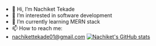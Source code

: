 - 👋 Hi, I’m Nachiket Tekade
- 👀 I’m interested in software development
- 🌱 I’m currently learning MERN stack
- 📫 How to reach me:
- nachikettekade01@gmail.com
[![Nachiket's GitHub stats](https://github-readme-stats.vercel.app/api?username=anuraghazra)](https://github.com/nachiket01/github-readme-stats)


<!---
nachiket01/nachiket01 is a ✨ special ✨ repository because its `README.md` (this file) appears on your GitHub profile.
You can click the Preview link to take a look at your changes.
--->
